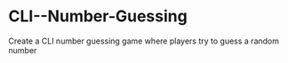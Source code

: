 # CLI--Number-Guessing
Create a CLI number guessing game where players try to guess a random number
